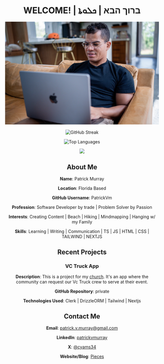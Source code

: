 <div align="center">

# WELCOME! | ברוך הבא | ܟܠܘܬܐ

![me-on-the-couch](GithubPic1.jpg)

![GitHub Streak](https://github-readme-streak-stats.herokuapp.com/?user=patrickvm&theme=material-palenight&background=0D1117&ring=00D8FF&fire=DD2727&sideNums=00D8FF&sideLabels=00D8FF&dates=424752&border=939393&border_color=939393)

![Top Languages](https://github-readme-stats.vercel.app/api/top-langs/?username=patrickvm)

![](https://komarev.com/ghpvc/?username=patrickvm&color=dc143c)

## About Me

**Name**: Patrick Murray

**Location**: Florida Based

**GitHub Username**: PatrickVm

**Profession**: Software Developer by trade | Problem Solver by Passion

**Interests**: Creating Content | Beach | Hiking | Mindmapping | Hanging w/ my Family

**Skills**: Learning | Writing | Communication | TS | JS | HTML | CSS | TAILWIND | NEXTJS

## Recent Projects

### VC Truck App

**Description**: This is a project for my [church](https://www.thevoyage.church/). It's an app where the community can request our Vc Truck crew to serve at their event.

**GitHub Repository**: private

**Technologies Used**: Clerk | DrizzleORM | Tailwind | Nextjs

## Contact Me

**Email**: patrick.v.murray@gmail.com

**LinkedIn**: [patrickvmurray](https://www.linkedin.com/in/patrickvmurray/)

**X**: [@cyams34](https://twitter.com/Cyams34)

**Website/Blog**: [Pieces](https://medium.com/@patrick-v-murray)

</div>
